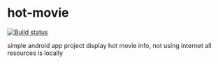 # hot-movie

[![Build status](https://build.appcenter.ms/v0.1/apps/21115644-be46-4469-953d-1424a20d6c72/branches/master/badge)](https://appcenter.ms)

simple android app project display hot movie info, not using internet all resources is locally
